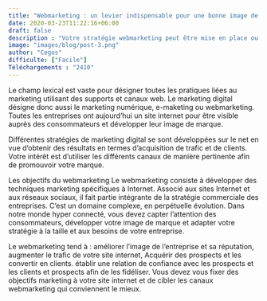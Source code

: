 ```yaml
---
title: "Webmarketing : un levier indispensable pour une bonne image de marque !"
date: 2020-03-23T11:22:16+06:00
draft: false
description : "Votre stratégie webmarketing peut être mise en place ou affinée grâce à un webmarketer. Ce spécialiste de marketing digital a pour fonction de définir une stratégie de communication."
image: "images/blog/post-3.png"
author: "Cegos"
difficulte: ["Facile"]
Téléchargements : "2410"
---
```


Le champ lexical est vaste pour désigner toutes les pratiques liées au marketing utilisant des supports et canaux web. Le marketing digital désigne donc aussi le marketing numérique, e-maketing ou webmarketing. Toutes les entreprises ont aujourd’hui un site internet pour être visible auprès des consommateurs et développer leur image de marque.

Différentes stratégies de marketing digital se sont développées sur le net en vue d’obtenir des résultats en termes d’acquisition de trafic et de clients. Votre intérêt est d’utiliser les différents canaux de manière pertinente afin de promouvoir votre marque.

Les objectifs du webmarketing
Le webmarketing consiste à développer des techniques marketing spécifiques à Internet. Associé aux sites Internet et aux réseaux sociaux, il fait partie intégrante de la stratégie commerciale des entreprises. C’est un domaine complexe, en perpétuelle évolution. Dans notre monde hyper connecté, vous devez capter l’attention des consommateurs, développer votre image de marque et adapter votre stratégie à la taille et aux besoins de votre entreprise.

Le webmarketing tend à :
améliorer l’image de l’entreprise et sa réputation,
augmenter le trafic de votre site internet,
Acquérir des prospects et les convertir en clients.
établir une relation de confiance avec les prospects et les clients et prospects afin de les fidéliser.
Vous devez vous fixer des objectifs marketing à votre site internet et de cibler les canaux webmarketing qui conviennent le mieux.